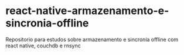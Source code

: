 # react-native-armazenamento-e-sincronia-offline
Repositorio para estudos sobre armazenamento e sincronia offline com react native, couchdb e rnsync
